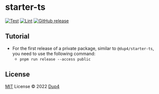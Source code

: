 # starter-ts

[![Test](https://github.com/Dup4/starter-ts/actions/workflows/test.yml/badge.svg)](https://github.com/Dup4/starter-ts/actions/workflows/test.yml)
[![Lint](https://github.com/Dup4/starter-ts/actions/workflows/lint.yml/badge.svg)](https://github.com/Dup4/starter-ts/actions/workflows/lint.yml)
[![GitHub release](https://img.shields.io/github/release/Dup4/starter-ts.svg)](https://GitHub.com/Dup4/starter-ts/releases/)

## Tutorial

* For the first release of a private package, similar to `@dup4/starter-ts`, you need to use the following command:
  * `pnpm run release --access public`

## License

[MIT](./LICENSE) License © 2022 [Dup4](https://github.com/Dup4)
